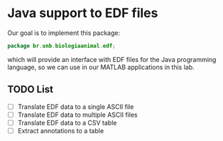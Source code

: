 # Java support to EDF files

Our goal is to implement this package:

``` java
package br.unb.biologiaanimal.edf;
```

which will provide an interface with EDF files for the Java programming language, so we can use in our MATLAB applications in this lab.


TODO List
---------

- [ ] Translate EDF data to a single ASCII file
- [ ] Translate EDF data to multiple ASCII files
- [ ] Translate EDF data to a CSV table
- [ ] Extract annotations to a table
